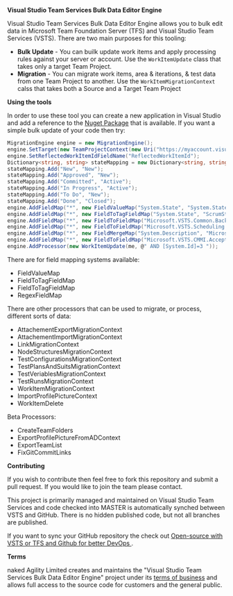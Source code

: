 **Visual Studio Team Services Bulk Data Editor Engine**Visual Studio Team Services Bulk Data Editor Engine allows you to bulk edit data in Microsoft Team Foundation Server (TFS) and Visual Studio Team Services (VSTS). There are two main purposes for this tooling:- **Bulk Update** - You can builk update work items and apply processing rules against your server or account. Use the `WorkItemUpdate` class that takes only a target Team Project. - **Migration** - You can migrate work items, area & iterations, & test data from one Team Project to another. Use the `WorkItemMigrationContext` calss that takes both a Source and a Target Team Project**Using the tools**In order to use these tool you can create a new application in Visual Studio and add a reference to the [Nuget Package]() that is available. If you want a simple bulk update of your code then try:```csharpMigrationEngine engine = new MigrationEngine();engine.SetTarget(new TeamProjectContext(new Uri("https://myaccount.visualstudio.com/"), "MyFirstTeamProject"));engine.SetReflectedWorkItemIdFieldName("ReflectedWorkItemId");Dictionary<string, string> stateMapping = new Dictionary<string, string>();stateMapping.Add("New", "New");stateMapping.Add("Approved", "New");stateMapping.Add("Committed", "Active");stateMapping.Add("In Progress", "Active");stateMapping.Add("To Do", "New");stateMapping.Add("Done", "Closed");engine.AddFieldMap("*", new FieldValueMap("System.State", "System.State", stateMapping));engine.AddFieldMap("*", new FieldToTagFieldMap("System.State", "ScrumState:{0}"));engine.AddFieldMap("*", new FieldToFieldMap("Microsoft.VSTS.Common.BacklogPriority", "Microsoft.VSTS.Common.StackRank"));engine.AddFieldMap("*", new FieldToFieldMap("Microsoft.VSTS.Scheduling.Effort", "Microsoft.VSTS.Scheduling.StoryPoints"));engine.AddFieldMap("*", new FieldMergeMap("System.Description", "Microsoft.VSTS.Common.AcceptanceCriteria", "System.Description", @"{0} <br/><br/><h3>Acceptance Criteria</h3>{1}"));engine.AddFieldMap("*", new FieldToFieldMap("Microsoft.VSTS.CMMI.AcceptanceCriteria", "COMPANY.DEVISION.Analysis"));engine.AddProcessor(new WorkItemUpdate(me, @" AND [System.Id]=3 "));```There are for field mapping systems available:- FieldValueMap- FieldToTagFieldMap- FieldToTagFieldMap- RegexFieldMapThere are other processors that can be used to migrate, or process, different sorts of data:- AttachementExportMigrationContext- AttachementImportMigrationContext- LinkMigrationContext- NodeStructuresMigrationContext- TestConfigurationsMigrationContext- TestPlansAndSuitsMigrationContext- TestVeriablesMigrationContext- TestRunsMigrationContext- WorkItemMigrationContext- ImportProfilePictureContext- WorkItemDeleteBeta Processors:- CreateTeamFolders- ExportProfilePictureFromADContext- ExportTeamList- FixGitCommitLinks**Contributing**If you wish to contribute then feel free to fork this repository and submit a pull request. If you would like to join the team please contact.This project is primarily managed and maintained on Visual Studio Team Services and code checked into MASTER is automatically synched between VSTS and GitHub. There is no hidden published code, but not all branches are published.If you want to sync your GitHub repository the check out [Open-source with VSTS or TFS and Github for better DevOps](https://nkdagility.com/open-source-vsts-tfs-github-better-devops/).**Terms**naked Agility Limited creates and maintains the "Visual Studio Team Services Bulk Data Editor Engine" project under its [terms of business](https://nkdagility.com/company/consulting-terms-of-business/) and allows full access to the source code for customers and the general public. 